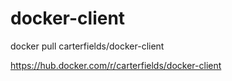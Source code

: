 # docker-client

docker pull carterfields/docker-client

https://hub.docker.com/r/carterfields/docker-client
